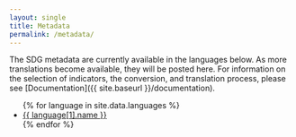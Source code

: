 ```yaml
---
layout: single
title: Metadata
permalink: /metadata/
---
```

The SDG metadata are currently available in the languages below. As more translations become available, they will be posted here. For information on the selection of indicators, the conversion, and translation process, please see [Documentation]({{ site.baseurl }}/documentation).

<ul>
  {% for language in site.data.languages %}
  <li>
    <a class="btn btn--info" href="{{ site.baseurl }}/metadata/{{ language[0] }}">
      {{ language[1].name }}
    </a>
  </li>
  {% endfor %}
</ul>
